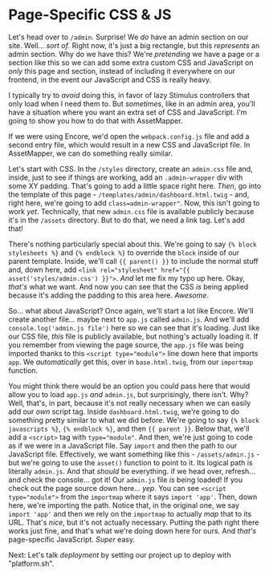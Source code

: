 # Page-Specific CSS & JS

Let's head over to `/admin`. Surprise! We *do* have an admin section on our site. Well... *sort of*. Right now, it's just a big rectangle, but this *represents* an admin section. Why do we have this? We're *pretending* we have a page or a section like this so we can add some extra custom CSS and JavaScript on *only* this page and section, instead of including it everywhere on our frontend, in the event our JavaScript and CSS is really heavy.

I typically try to *avoid* doing this, in favor of lazy Stimulus controllers that only load when I need them to. But *sometimes*, like in an admin area, you'll have a situation where you want an extra set of CSS and JavaScript. I'm going to show you how to do that with AssetMapper.

If we were using Encore, we'd open the `webpack.config.js` file and add a second entry file, which would result in a new CSS and JavaScript file. In AssetMapper, we can do something really similar.

Let's start with CSS. In the `/styles` directory, create an `admin.css` file and, inside, just to see if things are working, add an `.admin-wrapper` div with some XY padding. That's going to add a little space right here. *Then*, go into the template of this page - `/templates/admin/dashboard.html.twig` - and, right here, we're going to add `class=admin-wrapper"`. Now, this isn't going to work *yet*. Technically, that new `admin.css` file is available publicly because it's in the `/assets` directory. But to do that, we need a link tag. Let's add that!

There's nothing particularly special about this. We're going to say `{% block stylesheets %}` and `{% endblock %}` to override the `block` inside of our parent template. Inside, we'll call `{{ parent() }}` to include the normal stuff and, down here, add `<link rel="stylesheet" href="{{ asset('styles/admin.css') }}">`. *And* let me fix my typo up here. Okay, *that's* what we want. And now you can see that the CSS *is* being applied because it's adding the padding to this area here. *Awesome*.

So... what about JavaScript? Once again, we'll start a lot like Encore. We'll create another file... maybe next to `app.js` called `admin.js`. And we'll add `console.log('admin.js file')` here so we can see that it's loading. Just like our CSS file, *this* file is publicly available, but nothing's actually loading it. If you remember from viewing the page source, the `app.js` file was being imported thanks to this `<script type="module">` line down here that imports `app`. We *automatically* get this, over in `base.html.twig`, from our `importmap` function.

You might think there would be an option you could pass here that would allow you to load `app.js` *and* `admin.js`, but surprisingly, there isn't. Why? Well, that's, in part, because it's not really necessary when we can easily add our *own* script tag. Inside `dashboard.html.twig`, we're going to do something pretty similar to what we did before. We're going to say `{% block javascripts %}`, `{% endblock %}`, and then `{{ parent }}`. Below that, we'll add a `<script>` tag with `type="module"`. And then, we're just going to code as if we were in a JavaScript file. Say `import` and then the path to our JavaScript file. Effectively, we want something like this - `/assets/admin.js` - but we're going to use the `asset()` function to point to it. Its logical path is literally `admin.js`. And that *should* be everything. if we head over, refresh... and check the console... got it! Our `admin.js` file *is* being loaded! If you check out the page source down here... *yep*. You can see `<script type="module">` from the `importmap` where it says `import 'app'`. Then, down here, we're importing the path. Notice that, in the original one, we say `import 'app'` and then we rely on the `importmap` to actually *map* that to its URL. That's *nice*, but it's not actually necessary. Putting the path right there works just fine, and that's what we're doing down here for ours. And *that's* page-specific JavaScript. *Super* easy.

Next: Let's talk *deployment* by setting our project up to deploy with "platform.sh".
